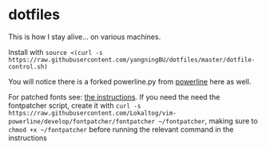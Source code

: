 # dotfiles
This is how I stay alive... on various machines.

Install with `source <(curl -s https://raw.githubusercontent.com/yangningBU/dotfiles/master/dotfile-control.sh)`

You will notice there is a forked powerline.py from [powerline](https://github.com/milkbikis/powerline-bash) here as well.

For patched fonts see: [the instructions](https://github.com/Lokaltog/vim-powerline/tree/develop/fontpatcher#os-x).
If you need the need the fontpatcher script, create it with `curl -s https://raw.githubusercontent.com/Lokaltog/vim-powerline/develop/fontpatcher/fontpatcher ~/fontpatcher`, making sure to `chmod +x ~/fontpatcher` before running the relevant command in the instructions
